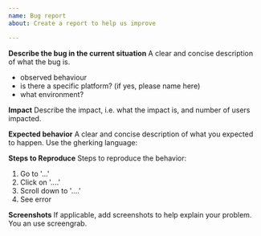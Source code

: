 ```yaml
---
name: Bug report
about: Create a report to help us improve

---
```

**Describe the bug in the current situation**
A clear and concise description of what the bug is.
* observed behaviour
* is there a specific platform? (if yes, please name here)
* what environment?

**Impact**
Describe the impact, i.e. what the impact is, and number of users impacted. 

**Expected behavior**
A clear and concise description of what you expected to happen. Use the gherking language: 

**Steps to Reproduce**
Steps to reproduce the behavior:
1. Go to '...'
2. Click on '....'
3. Scroll down to '....'
4. See error

**Screenshots**
If applicable, add screenshots to help explain your problem. You an use screengrab. 
